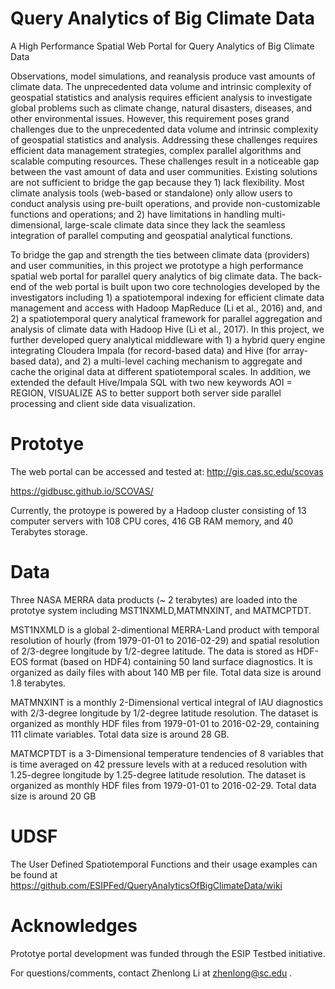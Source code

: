 # Query Analytics of Big Climate Data
A High Performance Spatial Web Portal for Query Analytics of Big Climate Data

Observations, model simulations, and reanalysis produce vast amounts of climate data. The unprecedented data volume and intrinsic complexity of geospatial statistics and analysis requires efficient analysis to investigate global problems such as climate change, natural disasters, diseases, and other environmental issues. However, this requirement poses grand challenges due to the unprecedented data volume and intrinsic complexity of geospatial statistics and analysis. Addressing these challenges requires efficient data management strategies, complex parallel algorithms and scalable computing resources. These challenges result in a noticeable gap between the vast amount of data and user communities.  Existing solutions are not sufficient to bridge the gap because they 1) lack flexibility. Most climate analysis tools (web-based or standalone) only allow users to conduct analysis using pre-built operations, and provide non-customizable functions and operations; and 2) have limitations in handling multi-dimensional, large-scale climate data since they lack the seamless integration of parallel computing and geospatial analytical functions.

To bridge the gap and strength the ties between climate data (providers) and user communities, in this project we prototype a high performance spatial web portal for parallel query analytics of big climate data. The back-end of the web portal is built upon two core technologies developed by the investigators including 1) a spatiotemporal indexing for efficient climate data management and access with Hadoop MapReduce (Li et al., 2016) and, and 2) a spatiotemporal query analytical framework for parallel aggregation and analysis of climate data with Hadoop Hive (Li et al., 2017). In this project, we further developed query analytical middleware with 1) a hybrid query engine integrating Cloudera Impala (for record-based data) and Hive (for array-based data), and 2) a multi-level caching mechanism to aggregate and cache the original data at different spatiotemporal scales. In addition, we extended the default Hive/Impala SQL with two new keywords AOI = REGION, VISUALIZE AS to better support both server side parallel processing and client side data visualization.  


# Prototye

The web portal can be accessed and tested at: 
http://gis.cas.sc.edu/scovas

https://gidbusc.github.io/SCOVAS/

Currently, the protoype is powered by a Hadoop cluster consisting of 13 computer servers with 108 CPU cores, 416 GB RAM memory, and 40 Terabytes storage. 

# Data

Three NASA MERRA data products (~ 2 terabytes) are loaded into the prototye system including MST1NXMLD,MATMNXINT, and MATMCPTDT. 

MST1NXMLD is a global 2-dimentional MERRA-Land product with temporal resolution of hourly (from 1979-01-01 to 2016-02-29) and spatial resolution of 2/3-degree longitude by 1/2-degree latitude. The data is stored as HDF-EOS format (based on HDF4) containing 50 land surface diagnostics. It is organized as daily files with about 140 MB per file. Total data size is around 1.8 terabytes.

MATMNXINT is a monthly 2-Dimensional vertical integral of IAU diagnostics with 2/3-degree longitude by 1/2-degree latitude resolution. The dataset is organized as monthly HDF files from 1979-01-01 to 2016-02-29, containing 111 climate variables. Total data size is around 28 GB. 

MATMCPTDT is a 3-Dimensional temperature tendencies of 8 variables that is time averaged on 42 pressure levels with at a reduced resolution with 1.25-degree longitude by 1.25-degree latitude resolution. The dataset is organized as monthly HDF files from 1979-01-01 to 2016-02-29. Total data size is around 20 GB

# UDSF 
The User Defined Spatiotemporal Functions and their usage examples can be found at https://github.com/ESIPFed/QueryAnalyticsOfBigClimateData/wiki

# Acknowledges
Prototye portal development was funded through the ESIP Testbed initiative.


For questions/comments, contact Zhenlong Li at zhenlong@sc.edu .

